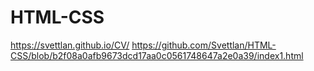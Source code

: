 # HTML-CSS
https://svettlan.github.io/CV/
https://github.com/Svettlan/HTML-CSS/blob/b2f08a0afb9673dcd17aa0c0561748647a2e0a39/index1.html
